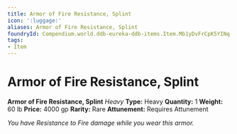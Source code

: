 ```yaml
---
title: Armor of Fire Resistance, Splint
icon: ':luggage:'
aliases: Armor of Fire Resistance, Splint
foundryId: Compendium.world.ddb-eureka-ddb-items.Item.Mb1yDvFrCpK5YINq
tags:
- Item
---
```


# Armor of Fire Resistance, Splint

**Armor of Fire Resistance, Splint**
_Heavy_
**Type:** Heavy
**Quantity:** 1
**Weight:** 60 lb
**Price:** 4000 gp
**Rarity:** Rare
**Attunement:** Requires Attunement

*You have Resistance to Fire damage while you wear this armor.*